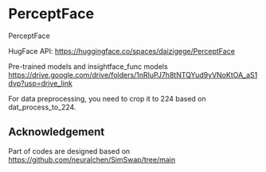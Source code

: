 # PerceptFace
PerceptFace

HugFace API: https://huggingface.co/spaces/daizigege/PerceptFace

Pre-trained models and insightface_func models
https://drive.google.com/drive/folders/1nRIuPJ7h8tNTQYud9yVNoKtOA_aS1dvp?usp=drive_link

For data preprocessing, you need to crop it to 224 based on dat_process_to_224.

## Acknowledgement

Part of codes are  designed based on https://github.com/neuralchen/SimSwap/tree/main


